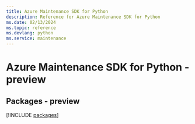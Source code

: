 ```yaml
---
title: Azure Maintenance SDK for Python
description: Reference for Azure Maintenance SDK for Python
ms.date: 02/13/2024
ms.topic: reference
ms.devlang: python
ms.service: maintenance
---
```

# Azure Maintenance SDK for Python - preview
## Packages - preview
[!INCLUDE [packages](maintenance-index.md)]